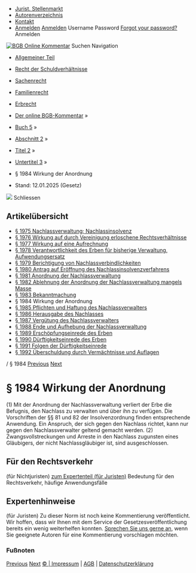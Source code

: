   * [Jurist. Stellenmarkt](https://bgb.kommentar.de/Buch-5/Abschnitt-2/Titel-2/Untertitel-3/</job-board> "Jurist. Stellenmarkt")
  * [Autorenverzeichnis](https://bgb.kommentar.de/Buch-5/Abschnitt-2/Titel-2/Untertitel-3/</Autorenverzeichnis> "Autorenverzeichnis")
  * [Kontakt](https://bgb.kommentar.de/Buch-5/Abschnitt-2/Titel-2/Untertitel-3/</Kontakt>)
  * [Anmelden](https://bgb.kommentar.de/Buch-5/Abschnitt-2/Titel-2/Untertitel-3/<#login> "show login form") [Anmelden](https://bgb.kommentar.de/Buch-5/Abschnitt-2/Titel-2/Untertitel-3/<#> "hide login form") Username Password
[Forgot your password?](https://bgb.kommentar.de/Buch-5/Abschnitt-2/Titel-2/Untertitel-3/</user/forgotpassword>) Anmelden 


[![BGB Online Kommentar](https://bgb.kommentar.de/extension/bgb/design/bgb/images/logo.png)](https://bgb.kommentar.de/Buch-5/Abschnitt-2/Titel-2/Untertitel-3/</> "BGB Online Kommentar")
Suchen
Navigation
  * [Allgemeiner Teil](https://bgb.kommentar.de/Buch-5/Abschnitt-2/Titel-2/Untertitel-3/</Buch-1>)
  * [Recht der Schuldverhältnisse](https://bgb.kommentar.de/Buch-5/Abschnitt-2/Titel-2/Untertitel-3/</Buch-2>)
  * [Sachenrecht](https://bgb.kommentar.de/Buch-5/Abschnitt-2/Titel-2/Untertitel-3/</Buch-3>)
  * [Familienrecht](https://bgb.kommentar.de/Buch-5/Abschnitt-2/Titel-2/Untertitel-3/</Buch-4>)
  * [Erbrecht](https://bgb.kommentar.de/Buch-5/Abschnitt-2/Titel-2/Untertitel-3/</Buch-5>)


  * [Der online BGB-Kommentar](https://bgb.kommentar.de/Buch-5/Abschnitt-2/Titel-2/Untertitel-3/</>) »
  * [Buch 5](https://bgb.kommentar.de/Buch-5/Abschnitt-2/Titel-2/Untertitel-3/</Buch-5>) »
  * [Abschnitt 2](https://bgb.kommentar.de/Buch-5/Abschnitt-2/Titel-2/Untertitel-3/</Buch-5/Abschnitt-2>) »
  * [Titel 2](https://bgb.kommentar.de/Buch-5/Abschnitt-2/Titel-2/Untertitel-3/</Buch-5/Abschnitt-2/Titel-2>) »
  * [Untertitel 3](https://bgb.kommentar.de/Buch-5/Abschnitt-2/Titel-2/Untertitel-3/</Buch-5/Abschnitt-2/Titel-2/Untertitel-3>) »
  * § 1984 Wirkung der Anordnung 
  * Stand: 12.01.2025 (Gesetz) 


![](https://vg01.met.vgwort.de/na/1c9909529ead4f509072c06d9081a7d5)
Schliessen 
## Artikelübersicht
  * [ § 1975 Nachlassverwaltung; Nachlassinsolvenz ](https://bgb.kommentar.de/Buch-5/Abschnitt-2/Titel-2/Untertitel-3/</Buch-5/Abschnitt-2/Titel-2/Untertitel-3/Nachlassverwaltung-Nachlassinsolvenz>)
  * [ § 1976 Wirkung auf durch Vereinigung erloschene Rechtsverhältnisse ](https://bgb.kommentar.de/Buch-5/Abschnitt-2/Titel-2/Untertitel-3/</Buch-5/Abschnitt-2/Titel-2/Untertitel-3/Wirkung-auf-durch-Vereinigung-erloschene-Rechtsverhaeltnisse>)
  * [ § 1977 Wirkung auf eine Aufrechnung ](https://bgb.kommentar.de/Buch-5/Abschnitt-2/Titel-2/Untertitel-3/</Buch-5/Abschnitt-2/Titel-2/Untertitel-3/Wirkung-auf-eine-Aufrechnung>)
  * [ § 1978 Verantwortlichkeit des Erben für bisherige Verwaltung, Aufwendungsersatz ](https://bgb.kommentar.de/Buch-5/Abschnitt-2/Titel-2/Untertitel-3/</Buch-5/Abschnitt-2/Titel-2/Untertitel-3/Verantwortlichkeit-des-Erben-fuer-bisherige-Verwaltung-Aufwendungsersatz>)
  * [ § 1979 Berichtigung von Nachlassverbindlichkeiten ](https://bgb.kommentar.de/Buch-5/Abschnitt-2/Titel-2/Untertitel-3/</Buch-5/Abschnitt-2/Titel-2/Untertitel-3/Berichtigung-von-Nachlassverbindlichkeiten>)
  * [ § 1980 Antrag auf Eröffnung des Nachlassinsolvenzverfahrens ](https://bgb.kommentar.de/Buch-5/Abschnitt-2/Titel-2/Untertitel-3/</Buch-5/Abschnitt-2/Titel-2/Untertitel-3/Antrag-auf-Eroeffnung-des-Nachlassinsolvenzverfahrens>)
  * [ § 1981 Anordnung der Nachlassverwaltung ](https://bgb.kommentar.de/Buch-5/Abschnitt-2/Titel-2/Untertitel-3/</Buch-5/Abschnitt-2/Titel-2/Untertitel-3/Anordnung-der-Nachlassverwaltung>)
  * [ § 1982 Ablehnung der Anordnung der Nachlassverwaltung mangels Masse ](https://bgb.kommentar.de/Buch-5/Abschnitt-2/Titel-2/Untertitel-3/</Buch-5/Abschnitt-2/Titel-2/Untertitel-3/Ablehnung-der-Anordnung-der-Nachlassverwaltung-mangels-Masse>)
  * [ § 1983 Bekanntmachung ](https://bgb.kommentar.de/Buch-5/Abschnitt-2/Titel-2/Untertitel-3/</Buch-5/Abschnitt-2/Titel-2/Untertitel-3/Bekanntmachung>)
  * § 1984 Wirkung der Anordnung 
  * [ § 1985 Pflichten und Haftung des Nachlassverwalters ](https://bgb.kommentar.de/Buch-5/Abschnitt-2/Titel-2/Untertitel-3/</Buch-5/Abschnitt-2/Titel-2/Untertitel-3/Pflichten-und-Haftung-des-Nachlassverwalters>)
  * [ § 1986 Herausgabe des Nachlasses ](https://bgb.kommentar.de/Buch-5/Abschnitt-2/Titel-2/Untertitel-3/</Buch-5/Abschnitt-2/Titel-2/Untertitel-3/Herausgabe-des-Nachlasses>)
  * [ § 1987 Vergütung des Nachlassverwalters ](https://bgb.kommentar.de/Buch-5/Abschnitt-2/Titel-2/Untertitel-3/</Buch-5/Abschnitt-2/Titel-2/Untertitel-3/Verguetung-des-Nachlassverwalters>)
  * [ § 1988 Ende und Aufhebung der Nachlassverwaltung ](https://bgb.kommentar.de/Buch-5/Abschnitt-2/Titel-2/Untertitel-3/</Buch-5/Abschnitt-2/Titel-2/Untertitel-3/Ende-und-Aufhebung-der-Nachlassverwaltung>)
  * [ § 1989 Erschöpfungseinrede des Erben ](https://bgb.kommentar.de/Buch-5/Abschnitt-2/Titel-2/Untertitel-3/</Buch-5/Abschnitt-2/Titel-2/Untertitel-3/Erschoepfungseinrede-des-Erben>)
  * [ § 1990 Dürftigkeitseinrede des Erben ](https://bgb.kommentar.de/Buch-5/Abschnitt-2/Titel-2/Untertitel-3/</Buch-5/Abschnitt-2/Titel-2/Untertitel-3/Duerftigkeitseinrede-des-Erben>)
  * [ § 1991 Folgen der Dürftigkeitseinrede ](https://bgb.kommentar.de/Buch-5/Abschnitt-2/Titel-2/Untertitel-3/</Buch-5/Abschnitt-2/Titel-2/Untertitel-3/Folgen-der-Duerftigkeitseinrede>)
  * [ § 1992 Überschuldung durch Vermächtnisse und Auflagen ](https://bgb.kommentar.de/Buch-5/Abschnitt-2/Titel-2/Untertitel-3/</Buch-5/Abschnitt-2/Titel-2/Untertitel-3/Ueberschuldung-durch-Vermaechtnisse-und-Auflagen>)


/ § 1984 
[Previous](https://bgb.kommentar.de/Buch-5/Abschnitt-2/Titel-2/Untertitel-3/</Buch-5/Abschnitt-2/Titel-2/Untertitel-3/Bekanntmachung> "§ 1983 Bekanntmachung") [Next](https://bgb.kommentar.de/Buch-5/Abschnitt-2/Titel-2/Untertitel-3/</Buch-5/Abschnitt-2/Titel-2/Untertitel-3/Pflichten-und-Haftung-des-Nachlassverwalters> "§ 1985 Pflichten und Haftung des Nachlassverwalters")
# § 1984 Wirkung der Anordnung
(1) Mit der Anordnung der Nachlassverwaltung verliert der Erbe die Befugnis, den Nachlass zu verwalten und über ihn zu verfügen. Die Vorschriften der §§ 81 und 82 der Insolvenzordnung finden entsprechende Anwendung. Ein Anspruch, der sich gegen den Nachlass richtet, kann nur gegen den Nachlassverwalter geltend gemacht werden.
(2) Zwangsvollstreckungen und Arreste in den Nachlass zugunsten eines Gläubigers, der nicht Nachlassgläubiger ist, sind ausgeschlossen.
## Für den Rechtsverkehr 
(für Nichtjuristen)
[zum Expertenteil (für Juristen)](https://bgb.kommentar.de/Buch-5/Abschnitt-2/Titel-2/Untertitel-3/<#expertenhinweise>)
Bedeutung für den Rechtsverkehr, häufige Anwendungsfälle
## Expertenhinweise
(für Juristen)
Zu dieser Norm ist noch keine Kommentierung veröffentlicht. Wir hoffen, dass wir Ihnen mit dem Service der Gesetzesveröffentlichung bereits ein wenig weiterhelfen konnten. [Sprechen Sie uns gerne an](https://bgb.kommentar.de/Buch-5/Abschnitt-2/Titel-2/Untertitel-3/</Kontakt>), wenn Sie geeignete Autoren für eine Kommentierung vorschlagen möchten. 
### Fußnoten
[Previous](https://bgb.kommentar.de/Buch-5/Abschnitt-2/Titel-2/Untertitel-3/</Buch-5/Abschnitt-2/Titel-2/Untertitel-3/Bekanntmachung> "§ 1983 Bekanntmachung") [Next](https://bgb.kommentar.de/Buch-5/Abschnitt-2/Titel-2/Untertitel-3/</Buch-5/Abschnitt-2/Titel-2/Untertitel-3/Pflichten-und-Haftung-des-Nachlassverwalters> "§ 1985 Pflichten und Haftung des Nachlassverwalters")
[© | Impressum](https://bgb.kommentar.de/Buch-5/Abschnitt-2/Titel-2/Untertitel-3/</Kontakt>) | [AGB](https://bgb.kommentar.de/Buch-5/Abschnitt-2/Titel-2/Untertitel-3/</AGB>) | [Datenschutzerklärung](https://bgb.kommentar.de/Buch-5/Abschnitt-2/Titel-2/Untertitel-3/</Datenschutzerklaerung-fuer-Leser>)
